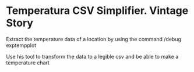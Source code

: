 <H1> Temperatura CSV Simplifier. Vintage Story</H1>
<p> Extract the temperature data of a location by using the command /debug exptempplot</p>
<p> Use his tool to transform the data to a legible csv and be able to make a temperature chart</p>
